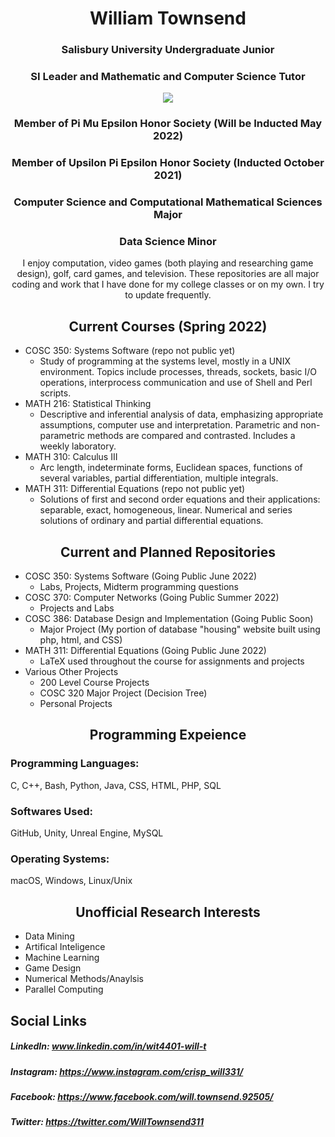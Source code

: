 <h1 align="center">William Townsend</h1>

<h3 align="center">Salisbury University Undergraduate Junior</h3>

<h3 align="center">SI Leader and Mathematic and Computer Science Tutor</h3>

<p align="center">
  <img src="https://contracting.ggibuilds.com/wp-content/uploads/2019/03/SU_Logo_color.jpg?raw=true"/>
</p>

<h3 align="center">Member of Pi Mu Epsilon Honor Society (Will be Inducted May 2022)</h3>

<h3 align="center">Member of Upsilon Pi Epsilon Honor Society (Inducted October 2021)</h3>

<h3 align="center">Computer Science and Computational Mathematical Sciences Major</h3>

<h3 align="center">Data Science Minor</h3>

<div align="center">I enjoy computation, video games (both playing and researching game design), golf, card games, and television. These repositories are all major coding and work that I have done for my college classes or on my own. I try to update frequently.</div>

<h2 align="center">Current Courses (Spring 2022)</h2>

* COSC 350: Systems Software (repo not public yet)
  * Study of programming at the systems level, mostly in a UNIX environment. Topics include processes, threads, sockets, basic I/O operations, interprocess communication and use of Shell and Perl scripts. 
* MATH 216: Statistical Thinking
  * Descriptive and inferential analysis of data, emphasizing appropriate assumptions, computer use and interpretation. Parametric and non-parametric methods are compared and contrasted. Includes a weekly laboratory.
* MATH 310: Calculus III
  * Arc length, indeterminate forms, Euclidean spaces, functions of several variables, partial differentiation, multiple integrals.  
* MATH 311: Differential Equations (repo not public yet)
  *	 Solutions of first and second order equations and their applications: separable, exact, homogeneous, linear. Numerical and series solutions of ordinary and partial differential equations.

<h2 align="center">Current and Planned Repositories</h2>

* COSC 350: Systems Software (Going Public June 2022)
  * Labs, Projects, Midterm programming questions
* COSC 370: Computer Networks (Going Public Summer 2022)
  * Projects and Labs
* COSC 386: Database Design and Implementation (Going Public Soon)
  * Major Project (My portion of database "housing" website built using php, html, and CSS)
* MATH 311: Differential Equations (Going Public June 2022)
  * LaTeX used throughout the course for assignments and projects
* Various Other Projects
  * 200 Level Course Projects
  * COSC 320 Major Project (Decision Tree)
  * Personal Projects

<h2 align="center">Programming Expeience</h2>

### Programming Languages: 
C, C++, Bash, Python, Java, CSS, HTML, PHP, SQL
### Softwares Used: 
GitHub, Unity, Unreal Engine, MySQL
### Operating Systems:
macOS, Windows, Linux/Unix

<h2 align="center">Unofficial Research Interests</h2>

* Data Mining
* Artifical Inteligence
* Machine Learning
* Game Design
* Numerical Methods/Anaylsis
* Parallel Computing

## Social Links
##### LinkedIn: www.linkedin.com/in/wit4401-will-t 
##### Instagram: https://www.instagram.com/crisp_will331/ 
##### Facebook: https://www.facebook.com/will.townsend.92505/ 
##### Twitter: https://twitter.com/WillTownsend311
